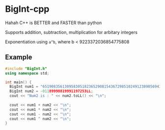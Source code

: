 # BigInt-cpp
Hahah C++ is BETTER and FASTER than python

Supports addition, subtraction, multiplication for arbitary integers

Exponentiation using `a^b`, where b < 9223372036854775808

## Example
```c++
#include "BigInt.h"
using namespace std;

int main() {
  BigInt num1 = "65190835613095830518236529081543672985102491238905694301573290384612861302893946";
  BigInt num2 = -01189998819991197253LL;
  cout << "Num2 is : " << num2.toLL() << "\n";
  
  cout << num1 + num2 << "\n";
  cout << num1 * num2 << "\n";
  cout << num1 - num2 << "\n";
  cout << num1 ^ num2 << "\n";
}
